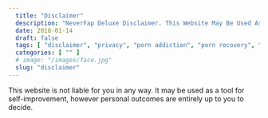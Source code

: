 ```yaml
---
  title: "Disclaimer"
  description: "NeverFap Deluxe Disclaimer. This Website May Be Used As A Tool For Self-Improvement, However Personal Outcomes Are Up To You To Decide. NoFap Alternative."
  date: 2018-01-14
  draft: false
  tags: [ "disclaimer", "privacy", "porn addiction", "porn recovery", "addiction recovery", "addiction", "awareness", "nofap", "neverfap", "neverfap deluxe" ]
  categories: [ "" ]
  # image: "/images/face.jpg"
  slug: "disclaimer"
---
```


This website is not liable for you in any way. It may be used as a tool for self-improvement, however personal outcomes are entirely up to you to decide.
